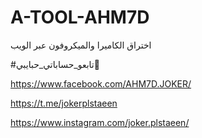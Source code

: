 # A-TOOL-AHM7D
اختراق الكاميرا والميكروفون عبر الويب




#تابعو_حساباتي_حبايبي🙈


https://www.facebook.com/AHM7D.JOKER/

https://t.me/jokerplstaeen

https://www.instagram.com/joker.plstaeen/
